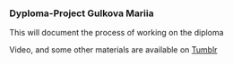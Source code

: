 ### Dyploma-Project Gulkova Mariia

This will document the process of working on the diploma

Video, and some other materials are available on <a href="https://www.tumblr.com/thesis-blog-mariia-gulkova">Tumblr</a>
